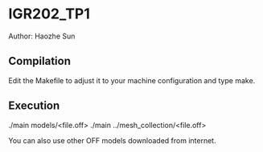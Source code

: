 # IGR202_TP1

Author: Haozhe Sun

Compilation
-----------
Edit the Makefile to adjust it to your machine configuration and type make.

Execution
---------
./main models/<file.off>
./main ../mesh_collection/<file.off>

You can also use other OFF models downloaded from internet. 
